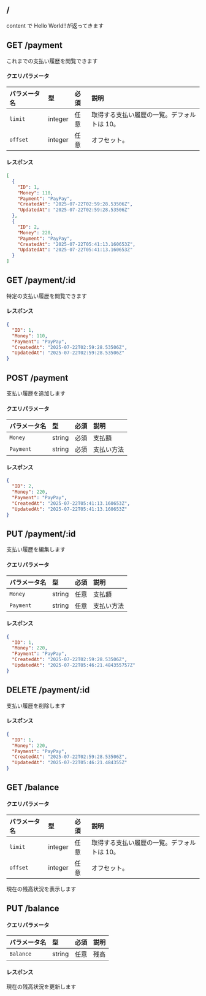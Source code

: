 ## /

content で Hello World!!が返ってきます

## GET /payment

これまでの支払い履歴を閲覧できます

#### クエリパラメータ

| パラメータ名 | 型      | 必須 | 説明                                        |
| :----------- | :------ | :--- | :------------------------------------------ |
| `limit`      | integer | 任意 | 取得する支払い履歴の一覧。デフォルトは 10。 |
| `offset`     | integer | 任意 | オフセット。                                |

#### レスポンス

```json
[
  {
    "ID": 1,
    "Money": 110,
    "Payment": "PayPay",
    "CreatedAt": "2025-07-22T02:59:28.53506Z",
    "UpdatedAt": "2025-07-22T02:59:28.53506Z"
  },
  {
    "ID": 2,
    "Money": 220,
    "Payment": "PayPay",
    "CreatedAt": "2025-07-22T05:41:13.160653Z",
    "UpdatedAt": "2025-07-22T05:41:13.160653Z"
  }
]
```

## GET /payment/:id

特定の支払い履歴を閲覧できます

#### レスポンス

```json
{
  "ID": 1,
  "Money": 110,
  "Payment": "PayPay",
  "CreatedAt": "2025-07-22T02:59:28.53506Z",
  "UpdatedAt": "2025-07-22T02:59:28.53506Z"
}
```

## POST /payment

支払い履歴を追加します

#### クエリパラメータ

| パラメータ名 | 型     | 必須 | 説明       |
| :----------- | :----- | :--- | :--------- |
| `Money`      | string | 必須 | 支払額     |
| `Payment`    | string | 必須 | 支払い方法 |

#### レスポンス

```json
{
  "ID": 2,
  "Money": 220,
  "Payment": "PayPay",
  "CreatedAt": "2025-07-22T05:41:13.160653Z",
  "UpdatedAt": "2025-07-22T05:41:13.160653Z"
}
```

## PUT /payment/:id

支払い履歴を編集します

#### クエリパラメータ

| パラメータ名 | 型     | 必須 | 説明       |
| :----------- | :----- | :--- | :--------- |
| `Money`      | string | 任意 | 支払額     |
| `Payment`    | string | 任意 | 支払い方法 |

#### レスポンス

```json
{
  "ID": 1,
  "Money": 220,
  "Payment": "PayPay",
  "CreatedAt": "2025-07-22T02:59:28.53506Z",
  "UpdatedAt": "2025-07-22T05:46:21.484355757Z"
}
```

## DELETE /payment/:id

支払い履歴を削除します

#### レスポンス

```json
{
  "ID": 1,
  "Money": 220,
  "Payment": "PayPay",
  "CreatedAt": "2025-07-22T02:59:28.53506Z",
  "UpdatedAt": "2025-07-22T05:46:21.484355Z"
}
```

## GET /balance

#### クエリパラメータ

| パラメータ名 | 型      | 必須 | 説明                                        |
| :----------- | :------ | :--- | :------------------------------------------ |
| `limit`      | integer | 任意 | 取得する支払い履歴の一覧。デフォルトは 10。 |
| `offset`     | integer | 任意 | オフセット。                                |

現在の残高状況を表示します

## PUT /balance

#### クエリパラメータ

| パラメータ名 | 型     | 必須 | 説明 |
| :----------- | :----- | :--- | :--- |
| `Balance`    | string | 任意 | 残高 |

#### レスポンス

現在の残高状況を更新します

```

```
